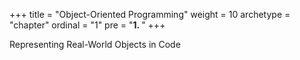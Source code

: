 +++
title = "Object-Oriented Programming"
weight = 10
archetype = "chapter"
ordinal = "1"
pre = "<b>1. </b>"
+++


Representing Real-World Objects in Code

